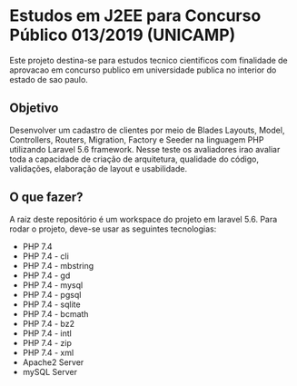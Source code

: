 # Estudos em J2EE para Concurso Público 013/2019 (UNICAMP)
Este projeto destina-se para estudos tecnico cientificos com finalidade de aprovacao em concurso publico em universidade publica no interior do estado de sao paulo.

## Objetivo
Desenvolver um cadastro de clientes por meio de Blades Layouts, Model, Controllers, Routers, Migration, Factory e Seeder na linguagem PHP utilizando Laravel 5.6 framework. Nesse teste os avaliadores irao avaliar toda a capacidade de criação de arquitetura, qualidade do código, validações, elaboração de layout e usabilidade.

## O que fazer?
A raiz deste repositório é um workspace do projeto em laravel 5.6. Para rodar o projeto, deve-se usar as seguintes tecnologias:
- PHP 7.4
- PHP 7.4 - cli
- PHP 7.4 - mbstring
- PHP 7.4 - gd
- PHP 7.4 - mysql
- PHP 7.4 - pgsql
- PHP 7.4 - sqlite
- PHP 7.4 - bcmath
- PHP 7.4 - bz2
- PHP 7.4 - intl
- PHP 7.4 - zip
- PHP 7.4 - xml
- Apache2 Server
- mySQL Server
